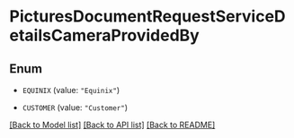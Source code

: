 # PicturesDocumentRequestServiceDetailsCameraProvidedBy

## Enum


* `EQUINIX` (value: `"Equinix"`)

* `CUSTOMER` (value: `"Customer"`)


[[Back to Model list]](../README.md#documentation-for-models) [[Back to API list]](../README.md#documentation-for-api-endpoints) [[Back to README]](../README.md)


